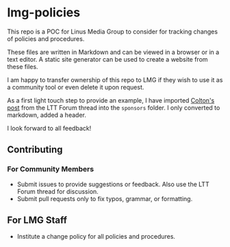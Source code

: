 # lmg-policies

This repo is a POC for Linus Media Group to consider for tracking changes of policies and procedures.

These files are written in Markdown and can be viewed in a browser or in a text editor. A static site generator can be used to create a website from these files.

I am happy to transfer ownership of this repo to LMG if they wish to use it as a community tool or even delete it upon request.

As a first light touch step to provide an example, I have imported [Colton's post](https://linustechtips.com/topic/1527945-lmg-sponsor-do-not-work-with-list/) from the LTT Forum thread into the `sponsors` folder. I only converted to markdown, added a header.

I look forward to all feedback!

## Contributing

### For Community Members

- Submit issues to provide suggestions or feedback. Also use the LTT Forum thread for discussion.
- Submit pull requests only to fix typos, grammar, or formatting.

## For LMG Staff

- Institute a change policy for all policies and procedures.
